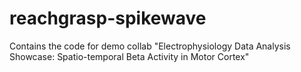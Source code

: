 # reachgrasp-spikewave
Contains the code for demo collab "Electrophysiology Data Analysis Showcase: Spatio-temporal Beta Activity in Motor Cortex"

